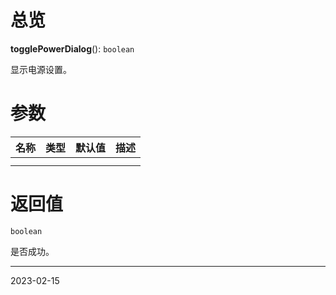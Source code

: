 # 总览

**togglePowerDialog**(): `boolean`

显示电源设置。

# 参数

| 名称 | 类型 | 默认值 | 描述                            |
| ---- | ---- | ------ | ------------------------------- |
|      |      |        |                                 |
|      |      |        |  |

# 返回值

`boolean`

是否成功。

---
2023-02-15